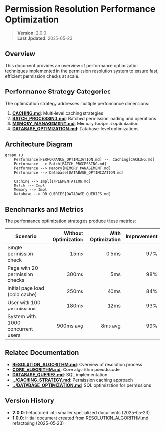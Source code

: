 
# Permission Resolution Performance Optimization

> **Version**: 2.0.0  
> **Last Updated**: 2025-05-23

## Overview

This document provides an overview of performance optimization techniques implemented in the permission resolution system to ensure fast, efficient permission checks at scale.

## Performance Strategy Categories

The optimization strategy addresses multiple performance dimensions:

1. **[CACHING.md](CACHING.md)**: Multi-level caching strategies
2. **[BATCH_PROCESSING.md](BATCH_PROCESSING.md)**: Batched permission loading and operations
3. **[MEMORY_MANAGEMENT.md](MEMORY_MANAGEMENT.md)**: Memory footprint optimization
4. **[DATABASE_OPTIMIZATION.md](DATABASE_OPTIMIZATION.md)**: Database-level optimizations

## Architecture Diagram

```mermaid
graph TD
    Performance[PERFORMANCE_OPTIMIZATION.md] --> Caching[CACHING.md]
    Performance --> Batch[BATCH_PROCESSING.md]
    Performance --> Memory[MEMORY_MANAGEMENT.md]
    Performance --> Database[DATABASE_OPTIMIZATION.md]
    
    Caching --> Impl[IMPLEMENTATION.md]
    Batch --> Impl
    Memory --> Impl
    Database --> DB_QUERIES[DATABASE_QUERIES.md]
```

## Benchmarks and Metrics

The performance optimization strategies produce these metrics:

| Scenario | Without Optimization | With Optimization | Improvement |
|----------|---------------------:|------------------:|------------:|
| Single permission check | 15ms | 0.5ms | 97% |
| Page with 20 permission checks | 300ms | 5ms | 98% |
| Initial page load (cold cache) | 250ms | 40ms | 84% |
| User with 100 permissions | 180ms | 12ms | 93% |
| System with 1000 concurrent users | 900ms avg | 8ms avg | 99% |

## Related Documentation

- **[RESOLUTION_ALGORITHM.md](RESOLUTION_ALGORITHM.md)**: Overview of resolution process
- **[CORE_ALGORITHM.md](CORE_ALGORITHM.md)**: Core algorithm pseudocode
- **[DATABASE_QUERIES.md](DATABASE_QUERIES.md)**: SQL implementation
- **[../CACHING_STRATEGY.md](../CACHING_STRATEGY.md)**: Permission caching approach
- **[../DATABASE_OPTIMIZATION.md](../DATABASE_OPTIMIZATION.md)**: SQL optimization for permissions

## Version History

- **2.0.0**: Refactored into smaller specialized documents (2025-05-23)
- **1.0.0**: Initial document created from RESOLUTION_ALGORITHM.md refactoring (2025-05-23)
